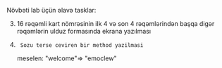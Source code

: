 Növbəti lab üçün əlavə tasklar:

3.	16 rəqəmli kart nömrəsinin ilk 4 və son 4 rəqəmlərindən başqa digər rəqəmlərin ulduz formasında ekrana yazılması 

4.      Sozu terse ceviren bir method yazilmasi 
	meselen: "welcome"=> "emoclew"

